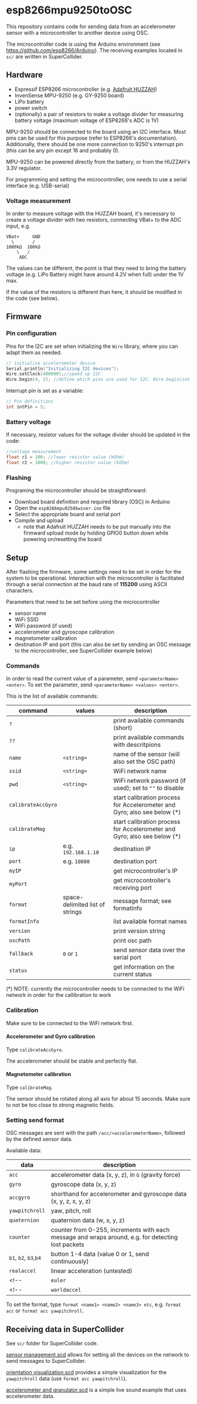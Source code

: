 # esp8266mpu9250toOSC

This repository contains code for sending data from an accelerometer sensor with a microcontroller to another device using OSC.

The microcontroller code is using the Arduino environment (see https://github.com/esp8266/Arduino). The receiving examples located in `sc/` are written in SuperCollider.

## Hardware

- Espressif ESP8266 microcontroller (e.g. [Adafruit HUZZAH](https://learn.adafruit.com/adafruit-huzzah-esp8266-breakout))
- InvenSense MPU-9250 (e.g. GY-9250 board)
- LiPo battery
- power switch
- (optionally) a pair of resistors to make a voltage divider for measuring battery voltage (maximum voltage of ESP8266's ADC is 1V) 

MPU-9250 should be connected to the board using an I2C interface. Most pins can be used for this purpose (refer to ESP8266's documentation). Additionally, there should be one more connection to 9250's interrupt pin (this can be any pin except 16 and probably 0).

MPU-9250 can be powered directly from the battery, or from the HUZZAH's 3.3V regulator.

For programming and setting the microcontroller, one needs to use a serial interface (e.g. USB-serial)

### Voltage measurement
In order to measure voltage with the HUZZAH board, it's necessary to create a voltage divider with two resistors, connecting VBat+ to the ADC input, e.g.
```
VBat+     GND
  \       /
1000kΩ  100kΩ
    \   /
     ADC
```
The values can be different, the point is that they need to bring the battery voltage (e.g. LiPo Battery might have around 4.2V when full) under the 1V max. 

If the value of the resistors is different than here, it should be modified in the code (see below).


## Firmware

### Pin configuration

Pins for the I2C are set when initializing the `Wire` library, where you can adapt them as needed.

```cpp
// initialize accelerometer device
Serial.println("Initializing I2C devices");
Wire.setClock(400000);//speed up I2C
Wire.begin(4, 2); //define which pins are used for I2C: Wire.begin(int sda, int scl)
```

Interrupt pin is set as a variable:
```cpp
// Pin definitions
int intPin = 5;
```

### Battery voltage
If necessary, resistor values for the voltage divider should be updated in the code:
```cpp
//voltage measurement
float r1 = 100; //lower resistor value (kOhm)
float r2 = 1000; //higher resistor value (kOhm)
```

### Flashing

Programing the microcontroller should be straightforward:
- Download board definition and required library (OSC) in Arduino
- Open the `esp8266mpu9250kwiner.ino` file
- Select the appropriate board and serial port
- Compile and upload
    - note that Adafruit HUZZAH needs to be put manually into the firmward upload mode by holding GPIO0 button down while powering on/resetting the board


## Setup

After flashing the firmware, some settings need to be set in order for the system to be operational. Interaction with the microcontroller is facilitated through a serial connection at the baud rate of __115200__ using ASCII characters. 

Parameters that need to be set before using the microcontroller
- sensor name
- WiFi SSID
- WiFi password (if used)
- accelerometer and gyroscope calibration
- magnetometer calibration
- destination IP and port (this can also be set by sending an OSC message to the microcontroller, see SuperCollider example below)

### Commands

In order to read the current value of a parameter, send `<parameterName> <enter>`. To set the parameter, send `<parameterName> <values> <enter>`.

This is the list of available commands:

|command|values|description|
|-|-|-|
|`?`| | print available commands (short) |
|`??`| | print available commands with descritpions |
|`name` | `<string>` | name of the sensor (will also set the OSC path)|
|`ssid` | `<string>` | WiFi network name |
| `pwd`|  `<string>` | WiFi network password (if used); set to `""` to disable |
|`calibrateAccGyro`| | start calibration process for Accelerometer and Gyro; also see below (*)|
| `calibrateMag` | |start calibration process for Accelerometer and Gyro; also see below (*)|
|`ip` | e.g. `192.168.1.10` | destination IP |
|`port` | e.g. `10000` | destination port |
|`myIP`| | get microcontroller's IP |
|`myPort`| | get microcontroller's receiving port |
|`format`| space-delimited list of strings | message format; see formatInfo |
| `formatInfo` | | list available format names |
| `version` | | print version string |
|`oscPath`| | print osc path |
|`fallback`|`0` or `1`| send sensor data over the serial port |
| `status` |  | get information on the current status |

(*) NOTE: currently the microcontroller needs to be connected to the WiFi network in order for the callibration to work

### Calibration

Make sure to be connected to the WiFi network first.

#### Accelerometer and Gyro calibration

Type `calibrateAccGyro`.

The accelerometer should be stable and perfectly flat. 

#### Magnetometer calibration

Type `calibrateMag`.

The sensor should be rotated along all axis for about 15 seconds. Make sure to not be too close to strong magnetic fields.

### Setting send format

OSC messages are sent with the path `/acc/<accelerometerName>`, followed by the defined sensor data.

Available data:

|data|description|
|-|-|
| `acc` | accelerometer data (x, y, z), in `G` (gravity force) |
|`gyro`| gyroscope data (x, y, z) |
| `accgyro` | shorthand for accelerometer and gyroscope data (x, y, z, x, y, z) |
|`yawpitchroll`| yaw, pitch, roll |
|`quaternion`| quaternion data (w, x, y, z) |
|`counter`| counter from 0-255, increments with each message and wraps around, e.g. for detecting lost packets|
|`b1`, `b2`, `b3`,`b4`| button 1-4 data (value 0 or 1, send continuously) |
|`realaccel`| linear acceleration (untested)|
<!-- |`euler` | euler angles (noop)| -->
<!-- |`worldaccel` | (noop)| -->

To set the format, type `format <name1> <name2> <name3> etc`, e.g. `format acc` or `format acc yawpitchroll`.

## Receiving data in SuperCollider

See `sc/` folder for SuperCollider code.

[sensor management.scd](<sc/sensor management.scd>) allows for setting all the devices on the network to send messages to SuperCollider.

[orientation visualization.scd](<sc/orientation visualization.scd>) provides a simple visualization for the `yawpitchroll` data (use `format acc yawpitchroll`).

[accelerometer and granulator.scd](<sc/accelerometer and granulator.scd>) is a simple live sound example that uses accelerometer data.


